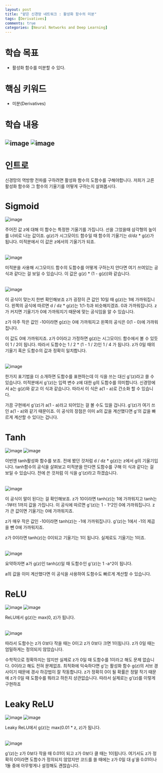 ```yaml
---
layout: post
title: "얕은 신경망 네트워크 : 활성화 함수의 미분"
tags: [Derivatives]
comments: true
categories: [Neural Networks and Deep Learning]
---
```


# 학습 목표
* 활성화 함수를 미분할 수 있다.

# 핵심 키워드
* 미분(Derivatives)

# 학습 내용
![image](https://user-images.githubusercontent.com/50114210/64228002-74621980-cf20-11e9-854e-ef59a3ba938b.png)
![image](https://cphinf.pstatic.net/mooc/20180622_108/1529646808652xnTuf_PNG/plot1.png)
---
# 인트로
신경망의 역방향 전파를 구하려면 활성화 함수의 도함수를 구해야합니다. 저희가 고른 활성화 함수와 그 함수의 기울기를 어떻게 구하는지 살펴봅시다.

# Sigmoid
![image](https://user-images.githubusercontent.com/50114210/64228438-cd7e7d00-cf21-11e9-845a-1026fe614fe5.png)

주어진 값 z에 대해 이 함수는 특정한 기울기를 가집니다.
선을 그었을때 삼각형의 높이를 너비로 나눈 값이죠. 
g(z)가 시그모이드 함수일 때 함수의 기울기는 d/dz * g(z)가 됩니다. 
미적분에서 이 값은 z에서의 기울기가 되죠.
<br/>
<br/>
<br/>
![image](https://user-images.githubusercontent.com/50114210/64228485-fe5eb200-cf21-11e9-84ee-701847da071c.png)

미적분을 사용해 시그모이드 함수의 도함수를 어떻게 구하는지 안다면 여기 쓰여있는 공식과 같다는 걸 보일 수 있습니다.
이 값은 g(z) * (1 - g(z))와 같습니다.
<br/>
<br/>
<br/>
![image](https://user-images.githubusercontent.com/50114210/64228499-0c143780-cf22-11e9-96fe-c8b8379f401b.png)

이 공식이 맞는지 한번 확인해보죠
z가 굉장히 큰 값인 10일 때 g(z)는 1에 가까워집니다.
왼쪽의 공식에 따르면 d / dz * g(z)는 1(1-1)과 비슷해지겠죠. 0과 가까워집니다.
z가 커지면 기울기가 0에 가까워지기 때문에 맞는 공식임을 알 수 있습니다.

z가 아주 작은 값인 -10이라면 g(z)는 0에 가까워지고 왼쪽의 공식은 0(1 - 0)에 가까워집니다.

이 값도 0에 가까워지죠. z가 0이라고 가정하면 g(z)는 시그모이드 함수에서 볼 수 있듯이 1 / 2이 됩니다.
따라서 도함수는 1 / 2 * (1 - 1 / 2)인 1 / 4 가 됩니다. z가 0일 때의 기울기 혹은 도함수의 값과 정확히 일치합니다.
<br/>
<br/>
<br/>
![image](https://user-images.githubusercontent.com/50114210/64228530-21896180-cf22-11e9-929b-711b1ae700af.png)

한가지 표기법을 더 소개하면 도함수를 표현하는데 이 식을 쓰는 대신 g'(z)라고 쓸 수 있습니다. 
미적분에서 g'(z)는 입력 변수 z에 대한 g의 도함수를 의미합니다.
신경망에서 a는 g(z)와 같고 이 식과 같습니다.
따라서 이 식은 a(1 - a)로 간소화 할 수 있습니다.

가끔 구현에서 g'(z)가 a(1 - a)라고 되어있는 걸 볼 수도 있을 겁니다.
g'(z)가 여기 쓰인 a(1 - a)와 같기 때문이죠.
이 공식의 장점은 이미 a의 값을 계산했다면 g'의 값을 빠르게 계산할 수 있다는 겁니다.

# Tanh
![image](https://user-images.githubusercontent.com/50114210/64229721-8c886780-cf25-11e9-8e34-1b48a950ff4c.png)
![image](https://user-images.githubusercontent.com/50114210/64229666-6236aa00-cf25-11e9-85a1-4e8edb0414f5.png)

이번엔 tanh활성화 함수를 보죠.
전에 봤던 것처럼 d / dz * g(z)는 z에서 g의 기울기입니다. 
tanh함수의 공식을 살펴보고 미적분을 안다면 도함수를 구해 이 식과 같다는 걸 보일 수 있습니다.
전에 쓴 것처럼 이 식을 g'(z)라고 하겠습니다.
<br/>
<br/>
<br/>
![image](https://user-images.githubusercontent.com/50114210/64229683-6c58a880-cf25-11e9-8dbd-2c9fc36a54f5.png)

이 공식이 말이 된다는 걸 확인해보죠.
z가 10이라면 tanh(z)는 1에 가까워지고 tanh는 -1부터 1까지 값을 가집니다.
이 공식에 따르면 g'(z)는 1 - 1^2인 0에 가까워집니다.
z가 큰 값이면 기울기는 0에 가까워지죠.

z가 매우 작은 값인 -10이라면 tanh(z)는 -1에 가까워집니다.
g'(z)는 1에서 -1의 제곱을 뺀 0에 가까워지죠.

z가 0이라면 tanh(z)는 0이되고 기울기는 1이 됩니다. 실제로도 기울기는 1이죠.
<br/>
<br/>
<br/>
![image](https://user-images.githubusercontent.com/50114210/64229701-78446a80-cf25-11e9-802a-3dd28f34dca4.png)

요약하자면 a가 g(z)인 tanh(z)일 때 도함수인 g'(z)는 1 -a^2이 됩니다.

a의 값을 이미 계산했다면 이 공식을 사용하여 도함수도 빠르게 계산할 수 있습니다.

# ReLU
![image](https://user-images.githubusercontent.com/50114210/64229751-a75adc00-cf25-11e9-8f8c-4049f1a855a9.png)
![image](https://user-images.githubusercontent.com/50114210/64229763-afb31700-cf25-11e9-8095-e03d489afb1d.png)

ReLU에서 g(z)는 max(0, z)가 됩니다.
<br/>
<br/>
<br/>
![image](https://user-images.githubusercontent.com/50114210/64229774-bc376f80-cf25-11e9-9fc4-a4efc89f1bba.png)

따라서 도함수는 z가 0보다 작을 때는 0이고 z가 0보다 크면 1이됩니다.
z가 0일 때는 엄밀하게는 정의되지 않았습니다.

수학적으로 정확하지는 않지만 실제로 z가 0일 때 도함수를 1이라고 해도 문제 없습니다.
0이라고 해도 전혀 문제없죠.
최적화에 익숙하다면 g'는 활성화 함수 g(z)의 서브 경사이기 때문에 경사 하강법이 잘 작동합니다.
z가 정확히 0이 될 확률은 정말 작기 때문에 z가 0일 때 도함수를 뭐라고 하든지 상관없습니다.
따라서 실제로는 g'(z)를 이렇게 구현하죠

# Leaky ReLU
![image](https://user-images.githubusercontent.com/50114210/64229800-d07b6c80-cf25-11e9-8864-afc912497bc9.png)
![image](https://user-images.githubusercontent.com/50114210/64229809-d7a27a80-cf25-11e9-9a36-2a01013b772c.png)

Leaky ReLU에서 g(z)는 max(0.01 * z, z)가 됩니다.
<br/>
<br/>
<br/>
![image](https://user-images.githubusercontent.com/50114210/64229819-dffab580-cf25-11e9-9c76-3eecca740f80.png)

g'(z)는 z가 0보다 작을 때 0.01이 되고
z가 0보다 클 때는 1이됩니다.
여기서도 z가 정확히 0이라면 도함수가 정의되지 않았지만 코드를 쓸 때에는 z가 0일 대 g'을 0.01이나 1둘 중에 아무렇게나 설정해도 괜찮습니다.











